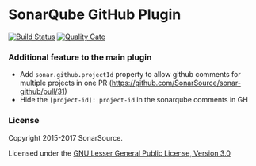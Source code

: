 # SonarQube GitHub Plugin

[![Build Status](https://travis-ci.org/SonarSource/sonar-github.svg?branch=master)](https://travis-ci.org/SonarSource/sonar-github) [![Quality Gate](https://next.sonarqube.com/sonarqube/api/project_badges/measure?project=org.sonarsource.auth.github%3Asonar-auth-github-plugin&metric=alert_status)](https://next.sonarqube.com/sonarqube/dashboard?id=org.sonarsource.auth.github%3Asonar-auth-github-plugin)

### Additional feature to the main plugin

- Add `sonar.github.projectId` property to allow github comments for multiple projects in one PR (https://github.com/SonarSource/sonar-github/pull/31)
- Hide the `[project-id]: project-id` in the sonarqube comments in GH

### License

Copyright 2015-2017 SonarSource.

Licensed under the [GNU Lesser General Public License, Version 3.0](http://www.gnu.org/licenses/lgpl.txt)
